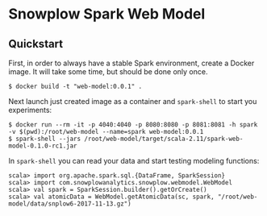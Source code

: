 # Snowplow Spark Web Model

## Quickstart

First, in order to always have a stable Spark environment, create a Docker image. It will take some time, but should be done only once.

```shell
$ docker build -t "web-model:0.0.1" .
```

Next launch just created image as a container and `spark-shell` to start you experiments:

```shell
$ docker run --rm -it -p 4040:4040 -p 8080:8080 -p 8081:8081 -h spark -v $(pwd):/root/web-model --name=spark web-model:0.0.1
$ spark-shell --jars /root/web-model/target/scala-2.11/spark-web-model-0.1.0-rc1.jar
```

In `spark-shell` you can read your data and start testing modeling functions:

```shell
scala> import org.apache.spark.sql.{DataFrame, SparkSession}
scala> import com.snowplowanalytics.snowplow.webmodel.WebModel
scala> val spark = SparkSession.builder().getOrCreate()
scala> val atomicData = WebModel.getAtomicData(sc, spark, "/root/web-model/data/snplow6-2017-11-13.gz")
```
